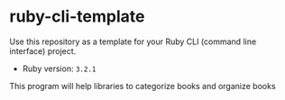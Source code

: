 # ruby-cli-template

Use this repository as a template for your Ruby CLI (command line interface) project.

- Ruby version: `3.2.1`


This program will help libraries to categorize books and organize books
